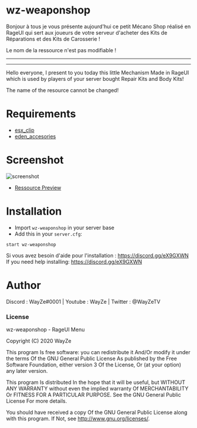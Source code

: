 # wz-weaponshop

Bonjour à tous je vous présente aujourd'hui ce petit Mécano Shop réalisé en RageUI qui sert aux joueurs de votre serveur d'acheter des Kits de Réparations et des Kits de Carosserie !

Le nom de la ressource n'est pas modifiable !

-----------------------------------------------------
-----------------------------------------------------

Hello everyone, I present to you today this little Mechanism Made in RageUI which is used by players of your server bought Repair Kits and Body Kits!

The name of the resource cannot be changed!

# Requirements

- [esx_clip](https://github.com/gregos1810/esx_clip) 
- [eden_accesories](https://github.com/esx-community/eden_accesories) 

# Screenshot

![screenshot](https://media.discordapp.net/attachments/373741265537204225/725391251079299122/unknown.png?width=802&height=702)
 - [Ressource Preview](https://streamable.com/88vz2t) 
# Installation
- Import `wz-weaponshop` in your server base
- Add this in your `server.cfg`:

```
start wz-weaponshop
```
Si vous avez besoin d'aide pour l'installation : https://discord.gg/eX9GXWN
If you need help installing: https://discord.gg/eX9GXWN

# Author 
Discord : WayZe#0001 | Youtube : WayZe | Twitter : @WayZeTV

### License
wz-weaponshop - RageUI Menu

Copyright (C) 2020 WayZe

This program Is free software: you can redistribute it And/Or modify it under the terms Of the GNU General Public License As published by the Free Software Foundation, either version 3 Of the License, Or (at your option) any later version.

This program Is distributed In the hope that it will be useful, but WITHOUT ANY WARRANTY without even the implied warranty Of MERCHANTABILITY Or FITNESS FOR A PARTICULAR PURPOSE. See the GNU General Public License For more details.

You should have received a copy Of the GNU General Public License along with this program. If Not, see http://www.gnu.org/licenses/.
